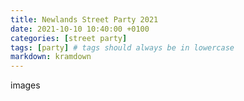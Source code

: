 ```yaml
---
title: Newlands Street Party 2021
date: 2021-10-10 10:40:00 +0100
categories: [street party]
tags: [party] # tags should always be in lowercase
markdown: kramdown
---
```


images
